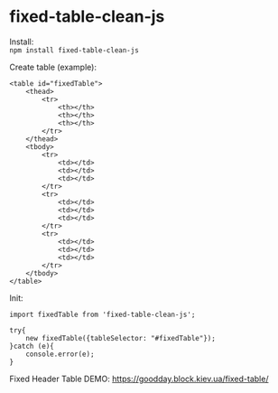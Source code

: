 # fixed-table-clean-js

Install:  
`npm install fixed-table-clean-js`  

Create table (example):
```
<table id="fixedTable">
    <thead>
        <tr>
            <th></th>
            <th></th>
            <th></th>
        </tr>
    </thead>
    <tbody>
        <tr>
            <td></td>
            <td></td>
            <td></td>
        </tr>
        <tr>
            <td></td>
            <td></td>
            <td></td>
        </tr>
        <tr>
            <td></td>
            <td></td>
            <td></td>
        </tr>
    </tbody>
</table>
```

Init:  
```
import fixedTable from 'fixed-table-clean-js';  

try{
    new fixedTable({tableSelector: "#fixedTable"});
}catch (e){
    console.error(e);
}
```

Fixed Header Table
DEMO: https://goodday.block.kiev.ua/fixed-table/